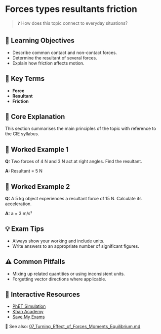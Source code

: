 # Forces types resultants friction

> ❓ How does this topic connect to everyday situations?

<!--
Gamma Metadata:
Course: IGCSE Physics Year 10
Topic: Forces types resultants friction
-->

## 🎯 Learning Objectives
- Describe common contact and non-contact forces.
- Determine the resultant of several forces.
- Explain how friction affects motion.

## 🔑 Key Terms
- **Force**
- **Resultant**
- **Friction**

## 📘 Core Explanation
This section summarises the main principles of the topic with reference to the CIE syllabus.

## 🧮 Worked Example 1
**Q:** Two forces of 4 N and 3 N act at right angles. Find the resultant.

**A:** Resultant = 5 N

## 🧮 Worked Example 2
**Q:** A 5 kg object experiences a resultant force of 15 N. Calculate its acceleration.

**A:** a = 3 m/s²

## 💡 Exam Tips
- Always show your working and include units.
- Write answers to an appropriate number of significant figures.

## ⚠️ Common Pitfalls
- Mixing up related quantities or using inconsistent units.
- Forgetting vector directions where applicable.

## 🔗 Interactive Resources
- [PhET Simulation](https://phet.colorado.edu/en/simulation/forces-and-motion-basics)
- [Khan Academy](https://www.khanacademy.org/science/physics)
- [Save My Exams](https://www.savemyexams.co.uk/)

📎 See also: [07_Turning_Effect_of_Forces_Moments_Equilibrium.md](07_Turning_Effect_of_Forces_Moments_Equilibrium.md)
